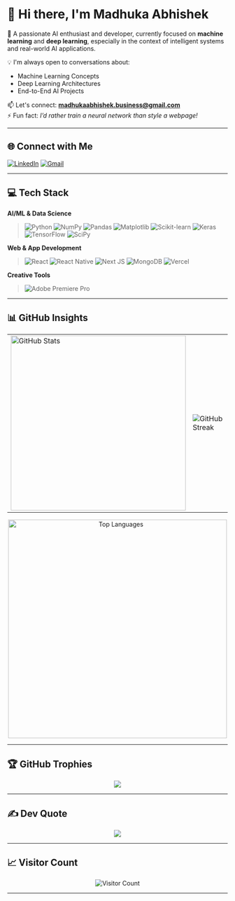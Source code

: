 # 👋 Hi there, I'm Madhuka Abhishek

🚀 A passionate AI enthusiast and developer, currently focused on **machine learning** and **deep learning**, especially in the context of intelligent systems and real-world AI applications.

💡 I'm always open to conversations about:
- Machine Learning Concepts
- Deep Learning Architectures
- End-to-End AI Projects

📫 Let's connect: **madhukaabhishek.business@gmail.com**  
⚡ Fun fact: *I’d rather train a neural network than style a webpage!*

---

## 🌐 Connect with Me

[![LinkedIn](https://img.shields.io/badge/LinkedIn-%230077B5.svg?style=flat&logo=linkedin&logoColor=white)](https://linkedin.com/in/madhuka-abhishek-wijesundara)
[![Gmail](https://img.shields.io/badge/Email-D14836?style=flat&logo=gmail&logoColor=white)](mailto:madhukaabhishek.business@gmail.com)

---

## 💻 Tech Stack

**AI/ML & Data Science**
> ![Python](https://img.shields.io/badge/Python-%233670A0.svg?style=for-the-badge&logo=python&logoColor=ffdd54)
> ![NumPy](https://img.shields.io/badge/NumPy-%23013243.svg?style=for-the-badge&logo=numpy&logoColor=white)
> ![Pandas](https://img.shields.io/badge/Pandas-%23150458.svg?style=for-the-badge&logo=pandas&logoColor=white)
> ![Matplotlib](https://img.shields.io/badge/Matplotlib-%23ffffff.svg?style=for-the-badge&logo=Matplotlib&logoColor=black)
> ![Scikit-learn](https://img.shields.io/badge/Scikit--Learn-%23F7931E.svg?style=for-the-badge&logo=scikit-learn&logoColor=white)
> ![Keras](https://img.shields.io/badge/Keras-%23D00000.svg?style=for-the-badge&logo=Keras&logoColor=white)
> ![TensorFlow](https://img.shields.io/badge/TensorFlow-%23FF6F00.svg?style=for-the-badge&logo=TensorFlow&logoColor=white)
> ![SciPy](https://img.shields.io/badge/SciPy-%230C55A5.svg?style=for-the-badge&logo=scipy&logoColor=white)

**Web & App Development**
> ![React](https://img.shields.io/badge/React-%2320232a.svg?style=for-the-badge&logo=react&logoColor=%2361DAFB)
> ![React Native](https://img.shields.io/badge/React_Native-%2320232a.svg?style=for-the-badge&logo=react&logoColor=%2361DAFB)
> ![Next JS](https://img.shields.io/badge/Next-black?style=for-the-badge&logo=next.js&logoColor=white)
> ![MongoDB](https://img.shields.io/badge/MongoDB-%234ea94b.svg?style=for-the-badge&logo=mongodb&logoColor=white)
> ![Vercel](https://img.shields.io/badge/Vercel-%23000000.svg?style=for-the-badge&logo=vercel&logoColor=white)

**Creative Tools**
> ![Adobe Premiere Pro](https://img.shields.io/badge/Adobe_Premiere_Pro-9999FF.svg?style=for-the-badge&logo=Adobe%20Premiere%20Pro&logoColor=white)

---

## 📊 GitHub Insights

<div align="center">

<table>
  <tr>
    <td>
      <img src="https://github-readme-stats.vercel.app/api?username=dextermadh&theme=react&hide_border=true&show_icons=true&count_private=true" alt="GitHub Stats" width="400"/>
    </td>
    <td>
      <img src="https://github-readme-streak-stats.herokuapp.com?user=dextermadh&theme=react&hide_border=true" alt="GitHub Streak"
    </td>
  </tr>
</table>

<img src="https://github-readme-stats.vercel.app/api/top-langs/?username=dextermadh&theme=react&hide_border=true&layout=compact&langs_count=6" alt="Top Languages" width="500"/>

</div>

---

## 🏆 GitHub Trophies

<div align="center">
  <img src="https://github-profile-trophy.vercel.app/?username=dextermadh&theme=onestar&no-frame=false&no-bg=false&margin-w=10" />
</div>

---

## ✍️ Dev Quote

<div align="center">
  <img src="https://quotes-github-readme.vercel.app/api?type=horizontal&theme=radical" />
</div>

---

## 📈 Visitor Count

<div align="center">
 <img src="https://komarev.com/ghpvc/?username=dextermadh&color=blue" alt="Visitor Count"/>
</div>

---

<!-- Designed with ❤️ and curiosity | README crafted with GPRM: https://gprm.itsvg.in -->
